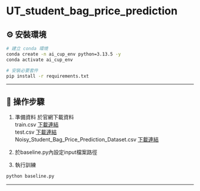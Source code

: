 # UT_student_bag_price_prediction

## ⚙️ 安裝環境
```bash
# 建立 conda 環境
conda create -n ai_cup_env python=3.13.5 -y
conda activate ai_cup_env

# 安裝必要套件
pip install -r requirements.txt
```
---
## 🚀 操作步驟
1. 準備資料
於官網下載資料  
train.csv [下載連結](https://www.kaggle.com/code/himanshukumar7079/backpack-pred/input?select=train.csv)  
test.csv [下載連結](https://www.kaggle.com/code/himanshukumar7079/backpack-pred/input?select=test.csv)  
Noisy_Student_Bag_Price_Prediction_Dataset.csv [下載連結](https://www.kaggle.com/code/himanshukumar7079/backpack-pred/input?select=Noisy_Student_Bag_Price_Prediction_Dataset.csv)

2. 於baseline.py內設定input檔案路徑

3. 執行訓練
```bash
python baseline.py
```
---